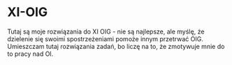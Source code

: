 # XI-OIG
Tutaj są moje rozwiązania do XI OIG - nie są najlepsze, ale myślę, że dzielenie się swoimi spostrzeżeniami pomoże innym przetrwać OIG.
Umieszczam tutaj rozwiązania zadań, bo liczę na to, że zmotywuje mnie do to pracy nad OI.
